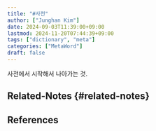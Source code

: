 ```yaml
---
title: "#사전"
author: ["Junghan Kim"]
date: 2024-09-03T11:39:00+09:00
lastmod: 2024-11-20T07:44:39+09:00
tags: ["dictionary", "meta"]
categories: ["MetaWord"]
draft: false
---
```


사전에서 시작해서 나아가는 것.


## Related-Notes {#related-notes}

## References

<style>.csl-entry{text-indent: -1.5em; margin-left: 1.5em;}</style><div class="csl-bib-body">
</div>

